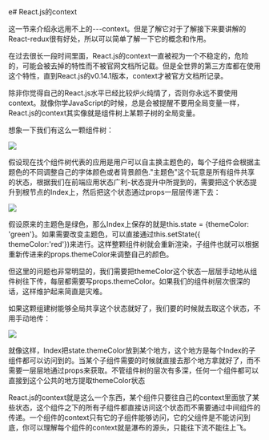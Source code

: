 e# React.js的context

这一节来介绍永远用不上的---context。但是了解它对于了解接下来要讲解的React-redux很有好处，所以可以简单了解一下它的概念和作用。

在过去很长一段时间里面，React.js的context一直被视为一个不稳定的，危险的，可能会被去掉的特性而不被官网文档所记载。但是全世界的第三方库都在使用这个特性，直到React.js的v0.14.1版本，context才被官方文档所记录。

除非你觉得自己的React.js水平已经比较炉火纯情了，否则你永远不要使用context。就像你学JavaScript的时候，总是会被提醒不要用全局变量一样，React.js的context其实像就是组件树上某颗子树的全局变量。

想象一下我们有这么一颗组件树：

![](http://huzidaha.github.io/static/assets/img/posts/85C81DFF-F71E-4B2B-9BAB-AF285F3DB1DB.png)

假设现在找个组件树代表的应用是用户可以自主换主题色的，每个子组件会根据主题色的不同调整自己的字体颜色或者背景颜色."主题色"这个玩意是所有组件共享的状态，根据我们在前端应用状态广利-状态提升中所提到的，需要把这个状态提升到根节点的Index上，然后把这个状态通过props一层层传递下去：

![](http://huzidaha.github.io/static/assets/img/posts/03118DDD-60E3-469A-AB78-5FBE57425E30.png)

假设原来的主题色是绿色，那么Index上保存的就是this.state = {themeColor: 'green'}。如果需要改变主题色，可以直接通过this.setState({ themeColor:'red'})来进行。这样整颗组件树就会重新渲染，子组件也就可以根据重新传进来的props.themeColor来调整自己的颜色。

但这里的问题也非常明显的，我们需要把themeColor这个状态一层层手动地从组件树往下传，每层都需要写props.themeColor。如果我们的组件树层次很深的话，这样维护起来简直是灾难。

如果这颗组建树能够全局共享这个状态就好了，我们要的时候就去取这个状态，不用手动地传：

![](http://huzidaha.github.io/static/assets/img/posts/3BC6BDFC-5772-4045-943B-15FBEC28DAC0.png)



就像这样，Index把state.themeColor放到某个地方，这个地方是每个Index的子组件都可以访问到的。当某个子组件需要的时候就直接去那个地方拿就好了，而不需要一层层地通过props来获取。不管组件树的层次有多深，任何一个组件都可以直接到这个公共的地方提取themeColor状态

React.js的context就是这么一个东西，某个组件只要往自己的context里面放了某些状态，这个组件之下的所有子组件都直接访问这个状态而不需要通过中间组件的传递。一个组件的context只有它的子组件能够访问，它的父组件是不能访问到底，你可以理解每个组件的context就是瀑布的源头，只能往下流不能往上飞。